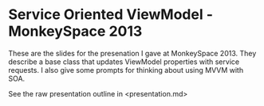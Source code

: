 # Service Oriented ViewModel - MonkeySpace 2013

These are the slides for the presenation I gave at MonkeySpace 2013. 
They describe a base class that updates ViewModel properties with service requests.
I also give some prompts for thinking about using MVVM with SOA.

See the raw presentation outline in <presentation.md>

